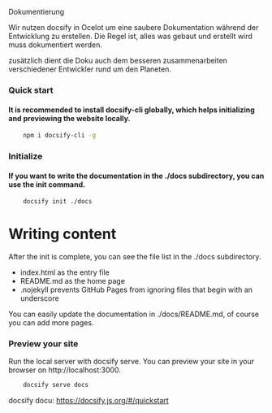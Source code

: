 Dokumentierung

Wir nutzen docsify in Ocelot um eine saubere Dokumentation während der Entwicklung
zu erstellen. Die Regel ist, alles was gebaut und erstellt wird muss dokumentiert werden.

zusätzlich dient die Doku auch dem besseren zusammenarbeiten verschiedener Entwickler rund um den Planeten.

### Quick start

#### It is recommended to install docsify-cli globally, which helps initializing and previewing the website locally.

```bash
    npm i docsify-cli -g
```

### Initialize

#### If you want to write the documentation in the ./docs subdirectory, you can use the init command.

```bash
    docsify init ./docs
```

# Writing content

After the init is complete, you can see the file list in the ./docs subdirectory.

- index.html as the entry file
- README.md as the home page
- .nojekyll prevents GitHub Pages from ignoring files that begin with an underscore

You can easily update the documentation in ./docs/README.md, of course you can add more pages.

### Preview your site

Run the local server with docsify serve. You can preview your site in your browser on http://localhost:3000.

```bash
    docsify serve docs
```

docsify docu: https://docsify.js.org/#/quickstart
